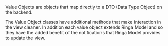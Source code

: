 Value Objects are objects that map directly to a DTO (Data Type Object) on the backend.

The Value Object classes have additional methods that make interaction in the view cleaner. In
addition each value object extends Ringa Model and so they have the added benefit of the notifications
that Ringa Model provides to update the view.
